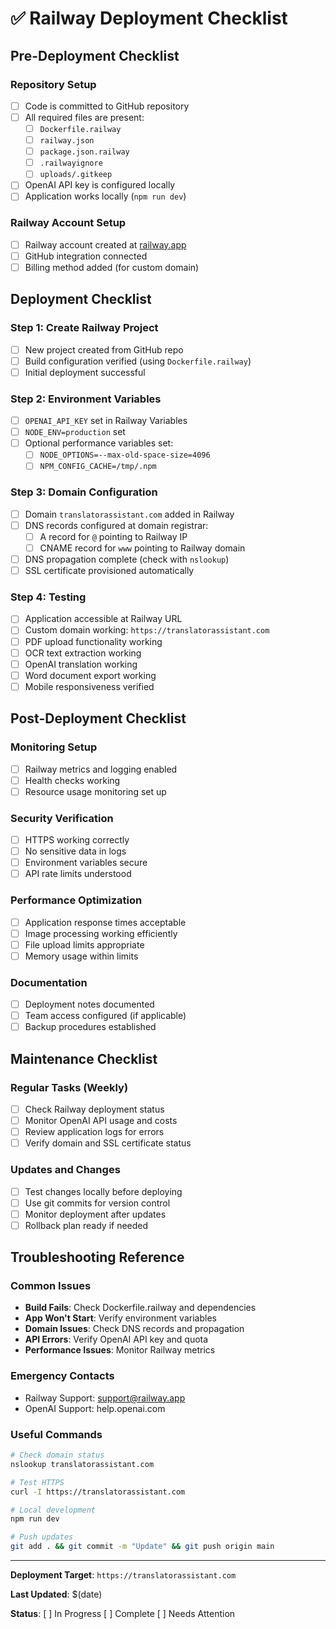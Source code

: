 # ✅ Railway Deployment Checklist

## Pre-Deployment Checklist

### Repository Setup
- [ ] Code is committed to GitHub repository
- [ ] All required files are present:
  - [ ] `Dockerfile.railway`
  - [ ] `railway.json`
  - [ ] `package.json.railway`
  - [ ] `.railwayignore`
  - [ ] `uploads/.gitkeep`
- [ ] OpenAI API key is configured locally
- [ ] Application works locally (`npm run dev`)

### Railway Account Setup
- [ ] Railway account created at [railway.app](https://railway.app)
- [ ] GitHub integration connected
- [ ] Billing method added (for custom domain)

## Deployment Checklist

### Step 1: Create Railway Project
- [ ] New project created from GitHub repo
- [ ] Build configuration verified (using `Dockerfile.railway`)
- [ ] Initial deployment successful

### Step 2: Environment Variables
- [ ] `OPENAI_API_KEY` set in Railway Variables
- [ ] `NODE_ENV=production` set
- [ ] Optional performance variables set:
  - [ ] `NODE_OPTIONS=--max-old-space-size=4096`
  - [ ] `NPM_CONFIG_CACHE=/tmp/.npm`

### Step 3: Domain Configuration
- [ ] Domain `translatorassistant.com` added in Railway
- [ ] DNS records configured at domain registrar:
  - [ ] A record for `@` pointing to Railway IP
  - [ ] CNAME record for `www` pointing to Railway domain
- [ ] DNS propagation complete (check with `nslookup`)
- [ ] SSL certificate provisioned automatically

### Step 4: Testing
- [ ] Application accessible at Railway URL
- [ ] Custom domain working: `https://translatorassistant.com`
- [ ] PDF upload functionality working
- [ ] OCR text extraction working
- [ ] OpenAI translation working
- [ ] Word document export working
- [ ] Mobile responsiveness verified

## Post-Deployment Checklist

### Monitoring Setup
- [ ] Railway metrics and logging enabled
- [ ] Health checks working
- [ ] Resource usage monitoring set up

### Security Verification
- [ ] HTTPS working correctly
- [ ] No sensitive data in logs
- [ ] Environment variables secure
- [ ] API rate limits understood

### Performance Optimization
- [ ] Application response times acceptable
- [ ] Image processing working efficiently
- [ ] File upload limits appropriate
- [ ] Memory usage within limits

### Documentation
- [ ] Deployment notes documented
- [ ] Team access configured (if applicable)
- [ ] Backup procedures established

## Maintenance Checklist

### Regular Tasks (Weekly)
- [ ] Check Railway deployment status
- [ ] Monitor OpenAI API usage and costs
- [ ] Review application logs for errors
- [ ] Verify domain and SSL certificate status

### Updates and Changes
- [ ] Test changes locally before deploying
- [ ] Use git commits for version control
- [ ] Monitor deployment after updates
- [ ] Rollback plan ready if needed

## Troubleshooting Reference

### Common Issues
- **Build Fails**: Check Dockerfile.railway and dependencies
- **App Won't Start**: Verify environment variables
- **Domain Issues**: Check DNS records and propagation
- **API Errors**: Verify OpenAI API key and quota
- **Performance Issues**: Monitor Railway metrics

### Emergency Contacts
- Railway Support: support@railway.app
- OpenAI Support: help.openai.com

### Useful Commands
```bash
# Check domain status
nslookup translatorassistant.com

# Test HTTPS
curl -I https://translatorassistant.com

# Local development
npm run dev

# Push updates
git add . && git commit -m "Update" && git push origin main
```

---

**Deployment Target**: `https://translatorassistant.com`

**Last Updated**: $(date)

**Status**: [ ] In Progress [ ] Complete [ ] Needs Attention